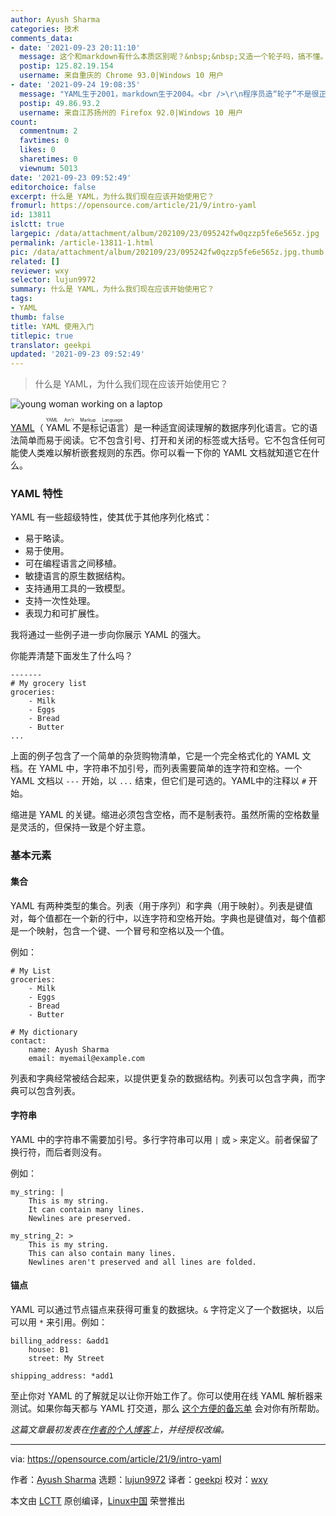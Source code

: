 ```yaml
---
author: Ayush Sharma
categories: 技术
comments_data:
- date: '2021-09-23 20:11:10'
  message: 这个和markdown有什么本质区别呢？&nbsp;&nbsp;又造一个轮子吗，搞不懂。
  postip: 125.82.19.154
  username: 来自重庆的 Chrome 93.0|Windows 10 用户
- date: '2021-09-24 19:08:35'
  message: "YAML生于2001，markdown生于2004。<br />\r\n程序员造“轮子”不是很正常吗，别人的“轮子”都不适合自己的“车”。"
  postip: 49.86.93.2
  username: 来自江苏扬州的 Firefox 92.0|Windows 10 用户
count:
  commentnum: 2
  favtimes: 0
  likes: 0
  sharetimes: 0
  viewnum: 5013
date: '2021-09-23 09:52:49'
editorchoice: false
excerpt: 什么是 YAML，为什么我们现在应该开始使用它？
fromurl: https://opensource.com/article/21/9/intro-yaml
id: 13811
islctt: true
largepic: /data/attachment/album/202109/23/095242fw0qzzp5fe6e565z.jpg
permalink: /article-13811-1.html
pic: /data/attachment/album/202109/23/095242fw0qzzp5fe6e565z.jpg.thumb.jpg
related: []
reviewer: wxy
selector: lujun9972
summary: 什么是 YAML，为什么我们现在应该开始使用它？
tags:
- YAML
thumb: false
title: YAML 使用入门
titlepic: true
translator: geekpi
updated: '2021-09-23 09:52:49'
---
```



> 
> 什么是 YAML，为什么我们现在应该开始使用它？
> 
> 
> 


![](/data/attachment/album/202109/23/095242fw0qzzp5fe6e565z.jpg "young woman working on a laptop")


[YAML](https://yaml.org/)（<ruby> YAML 不是标记语言 <rt>  YAML Ain't Markup Language </rt></ruby>）是一种适宜阅读理解的数据序列化语言。它的语法简单而易于阅读。它不包含引号、打开和关闭的标签或大括号。它不包含任何可能使人类难以解析嵌套规则的东西。你可以看一下你的 YAML 文档就知道它在什么。


### YAML 特性


YAML 有一些超级特性，使其优于其他序列化格式：


* 易于略读。
* 易于使用。
* 可在编程语言之间移植。
* 敏捷语言的原生数据结构。
* 支持通用工具的一致模型。
* 支持一次性处理。
* 表现力和可扩展性。


我将通过一些例子进一步向你展示 YAML 的强大。


你能弄清楚下面发生了什么吗？



```
-------
# My grocery list
groceries:
    - Milk
    - Eggs
    - Bread
    - Butter
...

```

上面的例子包含了一个简单的杂货购物清单，它是一个完全格式化的 YAML 文档。在 YAML 中，字符串不加引号，而列表需要简单的连字符和空格。一个 YAML 文档以 `---` 开始，以 `...` 结束，但它们是可选的。YAML中的注释以 `#` 开始。


缩进是 YAML 的关键。缩进必须包含空格，而不是制表符。虽然所需的空格数量是灵活的，但保持一致是个好主意。


### 基本元素


#### 集合


YAML 有两种类型的集合。列表（用于序列）和字典（用于映射）。列表是键值对，每个值都在一个新的行中，以连字符和空格开始。字典也是键值对，每个值都是一个映射，包含一个键、一个冒号和空格以及一个值。


例如：



```
# My List
groceries:
    - Milk
    - Eggs
    - Bread
    - Butter

# My dictionary
contact:
    name: Ayush Sharma
    email: myemail@example.com

```

列表和字典经常被结合起来，以提供更复杂的数据结构。列表可以包含字典，而字典可以包含列表。


#### 字符串


YAML 中的字符串不需要加引号。多行字符串可以用 `|` 或 `>` 来定义。前者保留了换行符，而后者则没有。


例如：



```
my_string: |
    This is my string.
    It can contain many lines.
    Newlines are preserved.

```


```
my_string_2: >
    This is my string.
    This can also contain many lines.
    Newlines aren't preserved and all lines are folded.

```

#### 锚点


YAML 可以通过节点锚点来获得可重复的数据块。`&` 字符定义了一个数据块，以后可以用 `*` 来引用。例如：



```
billing_address: &add1
    house: B1
    street: My Street

shipping_address: *add1

```

至止你对 YAML 的了解就足以让你开始工作了。你可以使用在线 YAML 解析器来测试。如果你每天都与 YAML 打交道，那么 [这个方便的备忘单](https://yaml.org/refcard.html) 会对你有所帮助。


*这篇文章最初发表在[作者的个人博客](https://notes.ayushsharma.in/2021/08/introduction-to-yaml)上，并经授权改编。*




---


via: <https://opensource.com/article/21/9/intro-yaml>


作者：[Ayush Sharma](https://opensource.com/users/ayushsharma) 选题：[lujun9972](https://github.com/lujun9972) 译者：[geekpi](https://github.com/geekpi) 校对：[wxy](https://github.com/wxy)


本文由 [LCTT](https://github.com/LCTT/TranslateProject) 原创编译，[Linux中国](https://linux.cn/) 荣誉推出